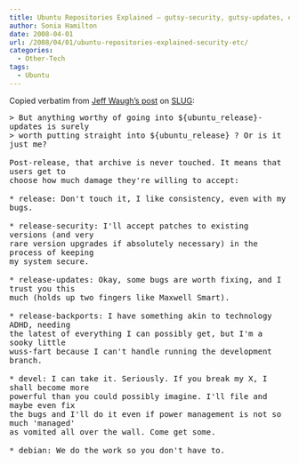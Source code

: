 ```yaml
---
title: Ubuntu Repositories Explained – gutsy-security, gutsy-updates, etc
author: Sonia Hamilton
date: 2008-04-01
url: /2008/04/01/ubuntu-repositories-explained-security-etc/
categories:
  - Other-Tech
tags:
  - Ubuntu
---
```

Copied verbatim from [Jeff Waugh&#8217;s post][1] on [SLUG][2]:

<!--more-->

<tt>> But anything worthy of going into ${ubuntu_release}-updates is surely</tt>  
<tt>> worth putting straight into ${ubuntu_release} ? Or is it just me?</tt>  
<tt></tt>  
<tt>Post-release, that archive is never touched. It means that users get to</tt>  
<tt>choose how much damage they're willing to accept:</tt>  
<tt></tt>  
<tt> * release: Don't touch it, I like consistency, even with my bugs.</tt>  
<tt></tt>  
<tt> * release-security: I'll accept patches to existing versions (and very</tt>  
<tt> rare version upgrades if absolutely necessary) in the process of keeping</tt>  
<tt> my system secure.</tt>  
<tt></tt>  
<tt> * release-updates: Okay, some bugs are worth fixing, and I trust you this</tt>  
<tt> much (holds up two fingers like Maxwell Smart).</tt>  
<tt></tt>  
<tt> * release-backports: I have something akin to technology ADHD, needing</tt>  
<tt> the latest of everything I can possibly get, but I'm a sooky little</tt>  
<tt> wuss-fart because I can't handle running the development branch.</tt>  
<tt></tt>  
<tt> * devel: I can take it. Seriously. If you break my X, I shall become more</tt>  
<tt> powerful than you could possibly imagine. I'll file and maybe even fix</tt>  
<tt> the bugs and I'll do it even if power management is not so much 'managed'</tt>  
<tt> as vomited all over the wall. Come get some.</tt>  
<tt></tt>  
<tt> * debian: We do the work so you don't have to.</tt>

 [1]: http://lists.slug.org.au/archives/slug/2008/03/msg00386.html
 [2]: http://lists.slug.org.au/listinfo/slug
